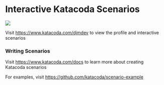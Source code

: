 # Interactive Katacoda Scenarios

[![](http://shields.katacoda.com/katacoda/djmdev/count.svg)](https://www.katacoda.com/djmdev "Get your profile on Katacoda.com")

Visit https://www.katacoda.com/djmdev to view the profile and interactive scenarios

### Writing Scenarios
Visit https://www.katacoda.com/docs to learn more about creating Katacoda scenarios

For examples, visit https://github.com/katacoda/scenario-example
